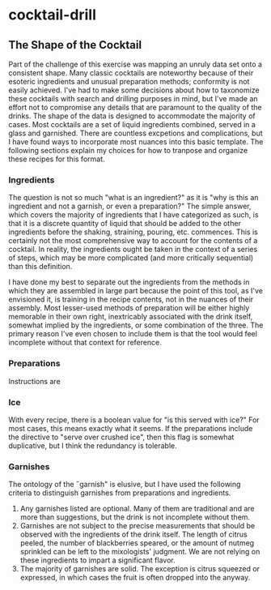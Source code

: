 # cocktail-drill

## The Shape of the Cocktail

Part of the challenge of this exercise was mapping an unruly data set onto a consistent shape. Many classic cocktails are noteworthy because of their esoteric ingredients and unusual preparation methods; conformity is not easily achieved. I've had to make some decisions about how to taxonomize these cocktails with search and drilling purposes in mind, but I've made an effort not to compromise any details that are paramount to the quality of the drinks. The shape of the data is designed to accommodate the majority of cases. Most cocktails are a set of liquid ingredients combined, served in a glass and garnished. There are countless excpetions and complications, but I have found ways to incorporate most nuances into this basic template. The following sections explain my choices for how to tranpose and organize these recipes for this format.

### Ingredients
The question is not so much "what is an ingredient?" as it is "why is this an ingredient and not a garnish, or even a preparation?" The simple answer, which covers the majority of ingredients that I have categorized as such, is that it is a discrete quantity of liquid that should be added to the other ingredients before the shaking, straining, pouring, etc. commences. This is certainly not the most comprehensive way to account for the contents of a cocktail. In reality, the ingredients ought be taken in the context of a series of steps, which may be more complicated (and more critically sequential) than this definition. 

I have done my best to separate out the ingredients from the methods in which they are assembled in large part because the point of this tool, as I've envisioned it, is training in the recipe contents, not in the nuances of their assembly. Most lesser-used methods of preparation will be either highly memorable in their own right, inextricably associated with the drink itself, somewhat implied by the ingredients, or some combination of the three. The primary reason I've even chosen to include them is that the tool would feel incomplete without that context for reference.

### Preparations
Instructions are  

### Ice
With every recipe, there is a boolean value for "is this served with ice?" For most cases, this means exactly what it seems. If the preparations include the directive to "serve over crushed ice", then this flag is somewhat duplicative, but I think the redundancy is tolerable.

### Garnishes
The ontology of the ˝garnish" is elusive, but I have used the following criteria to distinguish garnishes from preparations and ingredients. 

1. Any garnishes listed are optional. Many of them are traditional and are more than suggestions, but the drink is not incomplete without them.
2. Garnishes are not subject to the precise measurements that should be observed with the ingredients of the drink itself. The length of citrus peeled, the number of blackberries speared, or the amount of nutmeg sprinkled can be left to the mixologists' judgment. We are not relying on these ingredients to impart a significant flavor.
3. The majority of garnishes are solid. The exception is citrus squeezed or expressed, in which cases the fruit is often dropped into the anyway.





